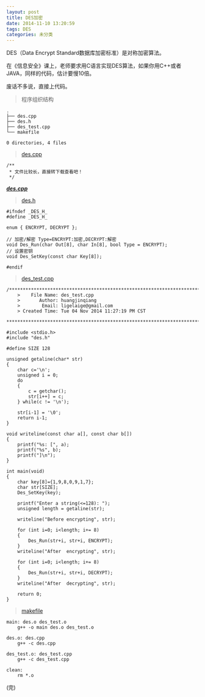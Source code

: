 ```yaml
---
layout: post
title: DES加密
date: 2014-11-10 13:20:59
tags: DES
categories: 未分类
---
```


DES（Data Encrypt Standard数据库加密标准）是对称加密算法。

在《信息安全》课上，老师要求用C语言实现DES算法，如果你用C++或者JAVA，同样的代码，估计要慢10倍。

废话不多说，直接上代码。 

>程序组织结构

	.
	├── des.cpp
	├── des.h
	├── des_test.cpp
	└── makefile	

	0 directories, 4 files
	

>[des.cpp](https://github.com/ligelaige/some_cpp_code/blob/master/des/des.cpp)

	/**
	 * 文件比较长，直接转下载查看吧！
	 */

***[des.cpp](https://github.com/ligelaige/some_cpp_code/blob/master/des/des.cpp)***
	 
>[des.h](https://github.com/ligelaige/some_cpp_code/blob/master/des/des.h)

	#ifndef _DES_H_
	#define _DES_H_

	enum { ENCRYPT, DECRYPT };

	// 加密/解密 Type=ENCRYPT:加密,DECRYPT:解密
	void Des_Run(char Out[8], char In[8], bool Type = ENCRYPT);
	// 设置密钥
	void Des_SetKey(const char Key[8]);

	#endif
	
>[des_test.cpp](https://github.com/ligelaige/some_cpp_code/blob/master/des/des_test.cpp)

	/*************************************************************************
		>    File Name: des_test.cpp
		>       Author: huangjinqiang
		>        Email: ligelaige@gmail.com
		> Created Time: Tue 04 Nov 2014 11:27:19 PM CST
	 ************************************************************************/

	#include <stdio.h>
	#include "des.h"

	#define SIZE 128

	unsigned getaline(char* str)
	{
		char c='\n';
		unsigned i = 0;
		do
		{
			c = getchar();
			str[i++] = c;
		} while(c != '\n');
	
		str[i-1] = '\0';
		return i-1;
	}

	void writeline(const char a[], const char b[])
	{
		printf("%s: [", a);
		printf("%s", b);
		printf("]\n");
	}

	int main(void)
	{
		char key[8]={1,9,8,0,9,1,7};
		char str[SIZE];
		Des_SetKey(key);
	
		printf("Enter a string(<=128): ");
		unsigned length = getaline(str);

		writeline("Before encrypting", str);

		for (int i=0; i<length; i+= 8)
		{
			Des_Run(str+i, str+i, ENCRYPT);
		}
		writeline("After  encrypting", str);

		for (int i=0; i<length; i+= 8)
		{
			Des_Run(str+i, str+i, DECRYPT);
		}
		writeline("After  decrypting", str);

		return 0;
	}
	

>[makefile](https://github.com/ligelaige/some_cpp_code/blob/master/des/makefile)

	main: des.o des_test.o
		g++ -o main des.o des_test.o

	des.o: des.cpp
		g++ -c des.cpp

	des_test.o: des_test.cpp
		g++ -c des_test.cpp

	clean:
		rm *.o
		
(完)
		
	
